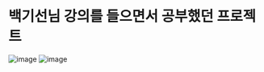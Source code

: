 # 백기선님 강의를 들으면서 공부했던 프로젝트
![image](https://user-images.githubusercontent.com/52308702/147713829-c30f6d57-054b-4ca2-b9f8-c887414ece2e.png)
![image](https://user-images.githubusercontent.com/52308702/147713847-82f07faa-c072-45b8-a00d-f77a012a9469.png)
